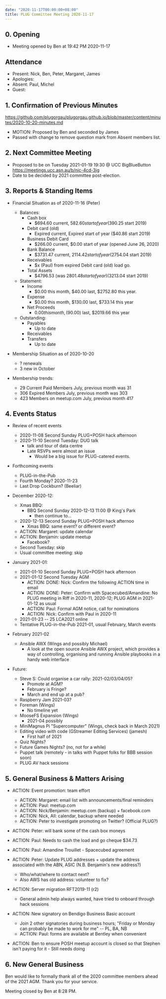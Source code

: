 ```yaml
---
date: "2020-11-17T00:00:00+08:00"
title: PLUG Committee Meeting 2020-11-17
---
```


## 0. Opening
* Meeting opened by Ben at 19:42 PM 2020-11-17

## Attendance
* Present: Nick, Ben, Peter, Margaret, James
* Apologies:
* Absent: Paul, Michel
* Guest: 

## 1. Confirmation of Previous Minutes
https://github.com/plugorgau/plugorgau.github.io/blob/master/content/minutes/2020-10-20-minutes.md
  * MOTION: Proposed by Ben and seconded by James
  * Passed with change to remove question mark from Absent members list.

## 2. Next Committee Meeting
* Proposed to be on Tuesday 2021-01-19 19:30 @ UCC BigBlueButton https://meetings.ucc.asn.au/b/nic-4cd-3jg
* Date to be decided by 2021 committee post-election.

## 3. Reports & Standing Items
* Financial Situation as of 2020-11-16 (Peter)
  * Balances:
    * Cash box
      * $694.60 current, $582.60 start of year ($390.25 start 2019)
    * Debit card (old)
      * Expired current, Expired start of year ($40.86  start 2019)
    * Business Debit Card
      * $266.00 current, $0.00 start of year (opened June 26, 2020)
    * Bank Balance
      * $3731.47 current, $2114.42 start of year ($2754.04 start 2019)
    * Receivables
      * $x (Paul) from expired Debit card (old) load go.
    * Total Assets
      * $4796.53 (was $2801.48 start of year) ($3213.04 start 2019)
  * Statement:
    * Income
      * $0.00 this month, $40.00 last, $2752.80 this year.
    * Expense
      * $0.00 this month, $130.00 last, $733.14 this year
    * Net Proceeds
      * $0.00 this month, ($90.00) last, $2019.66 this year
  * Outstanding:
      * Payables
        * Up to date
      * Receivables
      * Transfers
        * Up to date

* Membership Situation as of 2020-10-20
  * ? renewals
  * 3 new in October
* Membership trends:
  * 29 Current Paid Members July, previous month was 31
  * 306 Expired Members July, previous month was 303
  * 423 Members on meetup.com July, previous month 417

## 4. Events Status
* Review of recent events
    * 2020-11-08 Second Sunday PLUG+POSH hack afternoon
    * 2020-11-10 Second Tuesday: DUG talk
      * talk and tour of data centre
      * Late RSVPs were almost an issue
          * Would be a big issue for PLUG-catered events.
 * Forthcoming events
      * PLUG-in-the-Pub
      * Fourth Monday? 2020-11-23
      * Last Drop Cockburn? (Beeliar)
  * December 2020-12:
    * Xmas BBQ:
      * BBQ Second Sunday 2020-12-13 11:00 @ King's Park
        * then continue to...
    * 2020-12-13 Second Sunday PLUG+POSH hack afternoo
      * Xmas BBQ: same event? or different event?
    * ACTION: Margaret: update calendar
    * ACTION: Benjamin: update meetup
      * Facebook?
    * Second Tuesday: skip
    * Usual committee meeting: skip
  * January 2021-01:
    * 2021-01-10 Second Sunday PLUG+POSH hack afternoon
    * 2021-01-12 Second Tuesday AGM
      * ACTION: DONE: Nick: Confirm the following ACTION time in email
      * ACTION: DONE: Peter: Confirm with Spacecubed/Amandine: No PLUG meeting in Riff in 2020-11, 2020-12; PLUG AGM in 2021-01-12 as usual
      * ACTION: Paul: Formal AGM notice, call for nominations
      * ACTION: Nick: Confirm with Paul in 2020-11
    * 2021-01-23 -- 25 LCA2021 online
    * Tentative PLUG-in-the-Pub 2021-01, usual February, March events
  * February 2021-02
    * Ansible AWX (Wings and possibly Michael)
      * A look at the open source Ansible AWX project, which provides a way of controlling, organising and running Ansible playbooks in a handy web interface

* Future:
  * Steve S: Could organise a car rally: 2021-02/03/04/05?
    * Promote at AGM?
    * February is Fringe?
    * March and end up at a pub?
  * Raspberry Jam 2021-03?
  * Foreman (Wings)
    * No timeline yet
  * MooseFS Expansion (Wings)
    * 2021-04 possibly
  * MiniMagnus Pi "Supercomputer" (Wings, check back in March 2021)
  * Editing video with code (GStreamer Editing Services) (jamesh)
    * First half of 2021
  * Quiz Nights?
  * Future Games Nights? (no, not for a while)
  * Puppet talk (remotely - in talks with Puppet folks for BBB session soon)
  * PLUG AV hack sessions

## 5. General Business & Matters Arising
* ACTION: Event promotion: team effort
  * ACTION: Margaret: email list with announcements/final reminders
  * ACTION: Paul: meetup.com
  * ACTION: Nick/Benjamin: meetup.com (backup) + facebook.com
  * ACTION: Nick, All: calendar, backup where needed
  * ACTION: Peter to investigate promoting on Twitter? (Official PLUG?)

* ACTION: Peter: will bank some of the cash box moneys
* ACTION: Paul: Needs to cash the load and go cheque $34.73
* ACTION: Paul: Amandine Trouillet - Spacecubed agreement
* ACTION: Peter: Update PLUG addresses + update the address associated with the ABN, ASIC (N.B. Benjamin's new address?)
  * Who/what/where to contact next?
  * Also AWS has old address: volunteer to fix?
* ACTION: Server migration RFT2019-11 (r2)
  * General admin help always wanted, have tried to onboard through hack sessions
* ACTION: New signatory on Bendigo Business Basic account
  * Join 2 other signatories during business hours; "Friday or Monday can probably be made to work for me" -- PL, BA, NB
  * ACTION: Paul: forms are available at Bentley when convenient

* ACTION: Ben to ensure POSH meetup account is closed so that Stephen isn't paying for it - Still needs doing

## 6. New General Business
Ben would like to formally thank all of the 2020 committee members ahead of the 2021 AGM. Thank you for your service.

Meeting closed by Ben at 8:28 PM.
